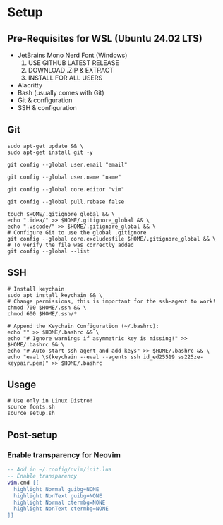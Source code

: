 # Setup

## Pre-Requisites for WSL (Ubuntu 24.02 LTS)

- JetBrains Mono Nerd Font (Windows)
  1. USE GITHUB LATEST RELEASE
  2. DOWNLOAD .ZIP & EXTRACT
  3. INSTALL FOR ALL USERS
- Alacritty
- Bash (usually comes with Git)
- Git & configuration
- SSH & configuration

## Git

```shell
sudo apt-get update && \
sudo apt-get install git -y
```

```shell
git config --global user.email "email"
```

```shell
git config --global user.name "name"
```

```shell
git config --global core.editor "vim"
```

```shell
git config --global pull.rebase false
```

```shell
touch $HOME/.gitignore_global && \
echo ".idea/" >> $HOME/.gitignore_global && \
echo ".vscode/" >> $HOME/.gitignore_global && \
# Configure Git to use the global .gitignore
git config --global core.excludesfile $HOME/.gitignore_global && \
# To verify the file was correctly added
git config --global --list
```

## SSH

```shell
# Install keychain
sudo apt install keychain && \
# Change permissions, this is important for the ssh-agent to work!
chmod 700 $HOME/.ssh && \
chmod 600 $HOME/.ssh/*
```

```shell
# Append the Keychain Configuration (~/.bashrc):
echo "" >> $HOME/.bashrc && \
echo "# Ignore warnings if asymmetric key is missing!" >> $HOME/.bashrc && \
echo "# Auto start ssh agent and add keys" >> $HOME/.bashrc && \
echo "eval \$(keychain --eval --agents ssh id_ed25519 ss225ze-keypair.pem)" >> $HOME/.bashrc
```

## Usage

```shell
# Use only in Linux Distro!
source fonts.sh
source setup.sh
```

## Post-setup

### Enable transparency for Neovim

```lua
-- Add in ~/.config/nvim/init.lua
-- Enable transparency
vim.cmd [[
  highlight Normal guibg=NONE
  highlight NonText guibg=NONE
  highlight Normal ctermbg=NONE
  highlight NonText ctermbg=NONE
]]
```
